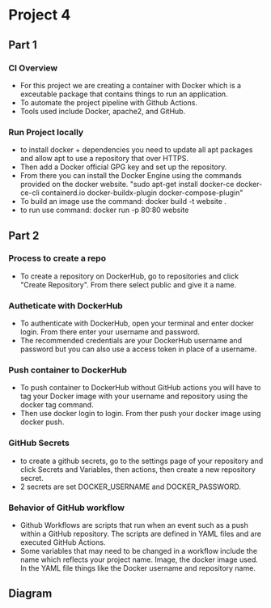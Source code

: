 # Project 4

## Part 1
### CI Overview
- For this project we are creating a container with Docker which is a exceutable package that contains things to run an application. 
- To automate the project pipeline with Github Actions.
- Tools used include Docker, apache2, and GitHub.

### Run Project locally
- to install docker + dependencies you need to update all apt packages and allow apt to use a repository that over HTTPS.
- Then add a Docker official GPG key and set up the repository.
- From there you can install the Docker Engine using the commands provided on the docker website. "sudo apt-get install docker-ce docker-ce-cli containerd.io docker-buildx-plugin docker-compose-plugin"
- To build an image use the command: docker build -t website .
- to run use command: docker run -p 80:80 website 

## Part 2

### Process to create a repo
- To create a repository on DockerHub, go to repositories and click "Create Repository". From there select public and give it a name.

### Autheticate with DockerHub
- To authenticate with DockerHub, open your terminal and enter docker login. From there enter your username and password.
- The recommended credentials are your DockerHub username and password but you can also use a access token in place of a username.

### Push container to DockerHub
- To push container to DockerHub without GitHub actions you will have to tag your Docker image with your username and repository using the docker tag command.
- Then use docker login to login. From ther push your docker image using docker push.

### GitHub Secrets
- to create a github secrets, go to the settings page of your repository and click Secrets and Variables, then actions, then create a new repository secret. 
- 2 secrets are set DOCKER_USERNAME and DOCKER_PASSWORD.

### Behavior of GitHub workflow
- Github Workflows are scripts that run when an event such as a push within a GitHub repository. The scripts are defined in YAML files and are executed GitHub Actions. 
- Some variables that may need to be changed in a workflow include the name which reflects your project name. Image, the docker image used. In the YAML file things like the Docker username and repository name.

## Diagram
